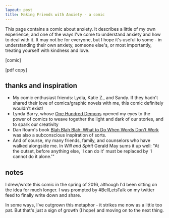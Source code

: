 ```yaml
---
layout: post
title: Making Friends with Anxiety - a comic
---
```


This page contains a comic about anxiety.  It describes a little of my
own experience, and one of the ways I've come to understand anxiety and how
to deal with it.  It may not be for everyone, but
I hope it's useful to some - in understanding their own anxiety,
someone else's, or most importantly, treating yourself with kindness
and love.

[comic]

[pdf copy]

## thanks and inspiration

* My comic enthusiast friends: Lydia, Katie Z., and Sandy.  If they hadn't
shared their love of comics/graphic novels with me, this comic definitely wouldn't exist!  
* Lynda Barry, whose [One Hundred Demons][demons] opened
my eyes to the power of comics to weave together the light and dark of our stories,
and to spark our creativity
* Dan Roam's book [Blah Blah Blah: What to Do When Words Don't Work][blah] was also a subconscious inspiration
of sorts.  
* And of course, my many friends, family, and counselors who
have walked alongside me. In *Will and Spirit* Gerald May sums it up well: "At the outset,
before anything else, 'I can do it' must be replaced by 'I cannot do it alone.'"

## notes

I drew/wrote this comic in the spring of 2016, although I'd been sitting on the
idea for much longer.  I was prompted by #BellLetsTalk on my twitter feed to
finally write down and share.  

In some ways, I've outgrown this metaphor -
it strikes me now as a little too pat.  But that's just a sign of
growth (I hope) and moving on to the next thing.  

[demons]: http://www.amazon.com/One-Hundred-Demons-Lynda-Barry/dp/1570614598
[blah]: http://www.amazon.com/Blah-What-When-Words-Dont/dp/1591844592
